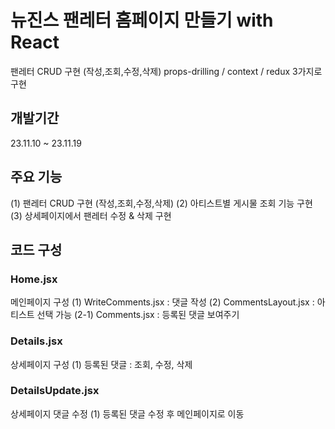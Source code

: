# 뉴진스 팬레터 홈페이지 만들기 with React

팬레터 CRUD 구현 (작성,조회,수정,삭제)
props-drilling / context / redux 3가지로 구현

## 개발기간

23.11.10 ~ 23.11.19

## 주요 기능

(1) 팬레터 CRUD 구현 (작성,조회,수정,삭제)
(2) 아티스트별 게시물 조회 기능 구현
(3) 상세페이지에서 팬레터 수정 & 삭제 구현

## 코드 구성

### Home.jsx

메인페이지 구성
(1) WriteComments.jsx : 댓글 작성
(2) CommentsLayout.jsx : 아티스트 선택 가능
(2-1) Comments.jsx : 등록된 댓글 보여주기

### Details.jsx

상세페이지 구성
(1) 등록된 댓글 : 조회, 수정, 삭제

### DetailsUpdate.jsx

상세페이지 댓글 수정
(1) 등록된 댓글 수정 후 메인페이지로 이동
